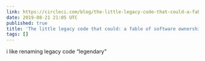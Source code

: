 ```yaml
---
link: https://circleci.com/blog/the-little-legacy-code-that-could-a-fable-of-software-ownership/
date: 2019-08-21 21:05 UTC
published: true
title: 'The little legacy code that could: a fable of software ownership'
tags: []
---
```


i like renaming legacy code “legendary”
